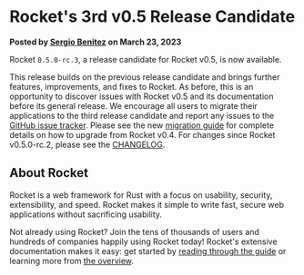 # Rocket's 3rd v0.5 Release Candidate

<p class="metadata"><strong>
  Posted by <a href="https://sergio.bz">Sergio Benitez</a> on March 23, 2023
</strong></p>

Rocket `0.5.0-rc.3`, a release candidate for Rocket v0.5, is now available.

This release builds on the previous release candidate and brings further
features, improvements, and fixes to Rocket. As before, this is an opportunity
to discover issues with Rocket v0.5 and its documentation before its general
release. We encourage all users to migrate their applications to the third
release candidate and report any issues to the [GitHub issue tracker]. Please
see the new [migration guide] for complete details on how to upgrade from Rocket
v0.4. For changes since Rocket v0.5.0-rc.2, please see the [CHANGELOG].

[GitHub issue tracker]: https://github.com/SergioBenitez/Rocket/issues
[GitHub discussions]: https://github.com/SergioBenitez/Rocket/discussions
[migration guide]: ../../guide/upgrading
[CHANGELOG]: https://github.com/SergioBenitez/Rocket/blob/v0.5-rc/CHANGELOG.md#version-050-rc2-may-9-2022

## About Rocket

Rocket is a web framework for Rust with a focus on usability, security,
extensibility, and speed. Rocket makes it simple to write fast, secure web
applications without sacrificing usability.

Not already using Rocket? Join the tens of thousands of users and hundreds of
companies happily using Rocket today! Rocket's extensive documentation makes it
easy: get started by [reading through the guide](../../guide) or learning more
from [the overview](../../overview).
